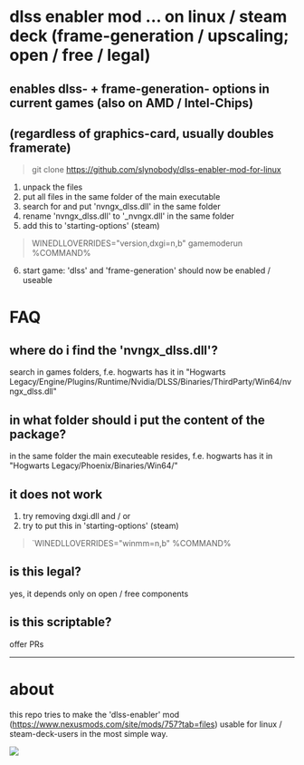 # dlss enabler mod ... on linux / steam deck (frame-generation / upscaling; open / free / legal)
## enables dlss- + frame-generation- options in current games (also on AMD / Intel-Chips)
## (regardless of graphics-card, usually doubles framerate)

> git clone https://github.com/slynobody/dlss-enabler-mod-for-linux

1. unpack the files
2. put all files in the same folder of the main executable
3. search for and put 'nvngx_dlss.dll' in the same folder
4. rename 'nvngx_dlss.dll' to '_nvngx.dll' in the same folder
5. add this to 'starting-options' (steam)
> WINEDLLOVERRIDES="version,dxgi=n,b" gamemoderun %COMMAND%
6. start game: 'dlss' and 'frame-generation' should now be enabled / useable


# FAQ
## where do i find the 'nvngx_dlss.dll'?
search in games folders, f.e. hogwarts has it in "Hogwarts Legacy/Engine/Plugins/Runtime/Nvidia/DLSS/Binaries/ThirdParty/Win64/nvngx_dlss.dll"

## in what folder should i put the content of the package?
in the same folder the main executeable resides, f.e. hogwarts has it in "Hogwarts Legacy/Phoenix/Binaries/Win64/"

## it does not work
1. try removing dxgi.dll and / or
2. try to put this in 'starting-options' (steam)
> `WINEDLLOVERRIDES="winmm=n,b" %COMMAND%

## is this legal?
yes, it depends only on open / free components

## is this scriptable?
offer PRs

----
# about
this repo tries to make the 'dlss-enabler' mod (https://www.nexusmods.com/site/mods/757?tab=files) usable for linux / steam-deck-users in the most simple way.

<a href="https://artsandculture.google.com/experiment/viola-the-bird/nAEJVwNkp-FnrQ?cp=e30."><img src="https://images.pling.com/img/00/00/78/78/79/2160403/proxy-image1.jpeg"/></a>
